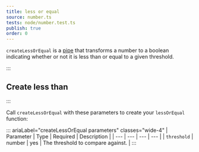 ```yaml
---
title: less or equal
source: number.ts
tests: node/number.test.ts
publish: true
order: 0
---
```


`createLessOrEqual` is a [pipe](/docs/logic/pipes-overview) that transforms a number to a boolean indicating whether or not it is less than or equal to a given threshold.


:::
## Create less than
:::

Call `createLessOrEqual` with these parameters to create your `lessOrEqual` function:

::: ariaLabel="createLessOrEqual parameters" classes="wide-4"
| Parameter | Type | Required | Description |
| --- | --- | --- | --- |
| `threshold` | number | yes | The threshold to compare against. |
:::

